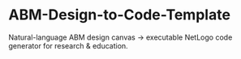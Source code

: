 # ABM-Design-to-Code-Template
Natural-language ABM design canvas → executable NetLogo code generator for research &amp; education.
